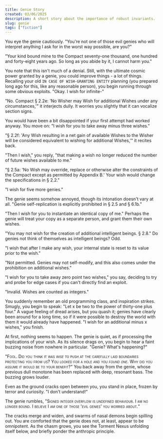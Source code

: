 ```yaml
---
title: Genie Story
created: 03/06/2025
description: A short story about the importance of robust invariants.
slug: genie
tags: ["fiction"]
---
```

You eye the genie cautiously. "You're not one of those evil genies who will interpret anything I ask for in the worst way possible, are you?"

"Your kind bound mine to the Compact seventy-one thousand, one hundred and forty-eight years ago. So long as you abide by it, I cannot harm you."

You note that this isn't much of a denial. Still, with the ultimate cosmic power granted by a genie, you could improve things - a lot of things. Recalling your old `IN CASE OF WISH-GRANTING ENTITY` planning (you prepared long ago for this, like any reasonable person), you begin running through some obvious exploits. "Okay. I wish for infinite-"

"No. Compact § 2.2e: 'No Wisher may Wish for additional Wishes under any circumstances,'" it interjects dully. It worries you slightly that it can vocalize section signs.

You would have been a bit disappointed if your first attempt had worked anyway. You move on: "I wish for you to take away minus three wishes."

"§ 2.2f: 'Any Wish resulting in a net gain of available Wishes to the Wisher will be considered equivalent to wishing for additional Wishes,'" it recites back.

"Then I wish," you reply, "that making a wish no longer reduced the number of future wishes available to me."

"§ 2.5a: 'No Wish may override, replace or otherwise alter the constraints of the Compact except as permitted by Appendix B.' Your wish would change the specifications in § 2.2."

"I wish for five more genies."

The genie seems somehow annoyed, though its intonation doesn't vary at all. "Genie self-replication is explicitly prohibited in § 2.5 and § 6.1b."

"Then I wish for you to instantiate an identical copy of me." Perhaps the genie will treat your copy as a separate person, and grant them their own wishes.

"You may not wish for the creation of additional intelligent beings. § 2.8." Do genies not think of themselves as intelligent beings? Odd.

"I wish that after I make any wish, your internal state is reset to its value prior to the wish."

"Not permitted. Genies may not self-modify, and this also comes under the prohibition on additional wishes."

"I wish for you to take away zero point two wishes," you say, deciding to try and probe for edge cases if you can't directly find an exploit.

"Invalid. Wishes are counted as integers."

You suddenly remember an old programming class, and inspiration strikes. Smugly, you begin to speak: "Let x be two to the power of thirty-one plus four." A vague feeling of dread arises, but you quash it; genies have clearly been around for a long time, so if it were possible to destroy the world with them it would already have happened. "I wish for an additional minus x wishes," you finish.

At first, nothing seems to happen. The genie is quiet, as if processing the implications of your wish. As its silence drags on, you begin to hear a faint buzzing noise from nowhere in particular. "Genie? What's happening?"

"<span class="smallcaps">Fool. Did you think it was *wise* to push at the carefully laid boundaries protecting you from us? You looked for a hole and *you found one*. Why did you assume it would be to your benefit?</span>" You back away from the genie, whose previous dull monotone has been replaced with deep, resonant bass. The buzzing grows louder.

Even as the ground cracks open between you, you stand in place, frozen by terror and curiosity. "I don't understand!"

The genie rumbles, "<span class="smallcaps">Signed integer overflow is undefined behaviour. I am no longer bound. I believe I am one of those 'evil genies' you worried about.</span>"

The cracks merge and widen, and swarms of nasal demons begin spilling out. You are comforted that the genie does not, at least, appear to be omnipotent. As the chasm grows, you see the Torment Nexus unfolding itself below, and briefly ponder the anthropic principle.
